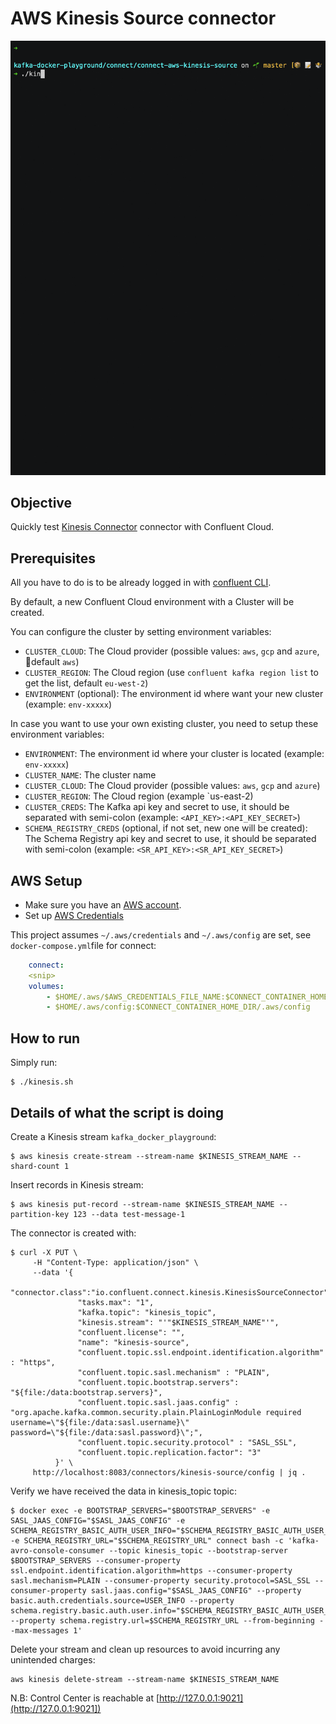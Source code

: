 # AWS Kinesis Source connector

![asciinema](https://github.com/vdesabou/gifs/blob/master/connect/connect-aws-kinesis-source/asciinema.gif?raw=true)

## Objective

Quickly test [Kinesis Connector](https://docs.confluent.io/current/connect/kafka-connect-kinesis/index.html#quick-start) connector with Confluent Cloud.

## Prerequisites

All you have to do is to be already logged in with [confluent CLI](https://docs.confluent.io/confluent-cli/current/overview.html#confluent-cli-overview).

By default, a new Confluent Cloud environment with a Cluster will be created.

You can configure the cluster by setting environment variables:

* `CLUSTER_CLOUD`: The Cloud provider (possible values: `aws`, `gcp` and `azure`, default `aws`)
* `CLUSTER_REGION`: The Cloud region (use `confluent kafka region list` to get the list, default `eu-west-2`)
* `ENVIRONMENT` (optional): The environment id where want your new cluster (example: `env-xxxxx`) 

In case you want to use your own existing cluster, you need to setup these environment variables:

* `ENVIRONMENT`: The environment id where your cluster is located (example: `env-xxxxx`) 
* `CLUSTER_NAME`: The cluster name
* `CLUSTER_CLOUD`: The Cloud provider (possible values: `aws`, `gcp` and `azure`)
* `CLUSTER_REGION`: The Cloud region (example `us-east-2)
* `CLUSTER_CREDS`: The Kafka api key and secret to use, it should be separated with semi-colon (example: `<API_KEY>:<API_KEY_SECRET>`)
* `SCHEMA_REGISTRY_CREDS` (optional, if not set, new one will be created): The Schema Registry api key and secret to use, it should be separated with semi-colon (example: `<SR_API_KEY>:<SR_API_KEY_SECRET>`)


## AWS Setup

* Make sure you have an [AWS account](https://docs.aws.amazon.com/streams/latest/dev/before-you-begin.html#setting-up-sign-up-for-aws).
* Set up [AWS Credentials](https://docs.confluent.io/current/connect/kafka-connect-kinesis/index.html#aws-credentials)

This project assumes `~/.aws/credentials` and `~/.aws/config` are set, see `docker-compose.yml`file for connect:

```yaml
    connect:
    <snip>
    volumes:
        - $HOME/.aws/$AWS_CREDENTIALS_FILE_NAME:$CONNECT_CONTAINER_HOME_DIR/.aws/credentials
        - $HOME/.aws/config:$CONNECT_CONTAINER_HOME_DIR/.aws/config
```

## How to run

Simply run:

```
$ ./kinesis.sh
```

## Details of what the script is doing

Create a Kinesis stream `kafka_docker_playground`:

```
$ aws kinesis create-stream --stream-name $KINESIS_STREAM_NAME --shard-count 1
```

Insert records in Kinesis stream:

```
$ aws kinesis put-record --stream-name $KINESIS_STREAM_NAME --partition-key 123 --data test-message-1
```

The connector is created with:

```
$ curl -X PUT \
     -H "Content-Type: application/json" \
     --data '{
        "connector.class":"io.confluent.connect.kinesis.KinesisSourceConnector",
               "tasks.max": "1",
               "kafka.topic": "kinesis_topic",
               "kinesis.stream": "'"$KINESIS_STREAM_NAME"'",
               "confluent.license": "",
               "name": "kinesis-source",
               "confluent.topic.ssl.endpoint.identification.algorithm" : "https",
               "confluent.topic.sasl.mechanism" : "PLAIN",
               "confluent.topic.bootstrap.servers": "${file:/data:bootstrap.servers}",
               "confluent.topic.sasl.jaas.config" : "org.apache.kafka.common.security.plain.PlainLoginModule required username=\"${file:/data:sasl.username}\" password=\"${file:/data:sasl.password}\";",
               "confluent.topic.security.protocol" : "SASL_SSL",
               "confluent.topic.replication.factor": "3"
          }' \
     http://localhost:8083/connectors/kinesis-source/config | jq .
```

Verify we have received the data in kinesis_topic topic:

```
$ docker exec -e BOOTSTRAP_SERVERS="$BOOTSTRAP_SERVERS" -e SASL_JAAS_CONFIG="$SASL_JAAS_CONFIG" -e SCHEMA_REGISTRY_BASIC_AUTH_USER_INFO="$SCHEMA_REGISTRY_BASIC_AUTH_USER_INFO" -e SCHEMA_REGISTRY_URL="$SCHEMA_REGISTRY_URL" connect bash -c 'kafka-avro-console-consumer --topic kinesis_topic --bootstrap-server $BOOTSTRAP_SERVERS --consumer-property ssl.endpoint.identification.algorithm=https --consumer-property sasl.mechanism=PLAIN --consumer-property security.protocol=SASL_SSL --consumer-property sasl.jaas.config="$SASL_JAAS_CONFIG" --property basic.auth.credentials.source=USER_INFO --property schema.registry.basic.auth.user.info="$SCHEMA_REGISTRY_BASIC_AUTH_USER_INFO" --property schema.registry.url=$SCHEMA_REGISTRY_URL --from-beginning --max-messages 1'
```

Delete your stream and clean up resources to avoid incurring any unintended charges:

```
aws kinesis delete-stream --stream-name $KINESIS_STREAM_NAME
```

N.B: Control Center is reachable at [http://127.0.0.1:9021](http://127.0.0.1:9021])
